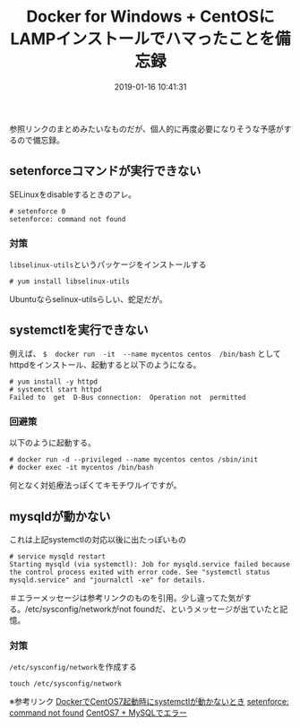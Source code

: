 ﻿---
title: Docker for Windows + CentOSにLAMPインストールでハマったことを備忘録
set_disqus: false
categories:
  - null
tags:
  - null
  - null
date: 2019-01-16 10:41:31
---
参照リンクのまとめみたいなものだが、個人的に再度必要になりそうな予感がするので備忘録。

## setenforceコマンドが実行できない
SELinuxをdisableするときのアレ。
```
# setenforce 0
setenforce: command not found
```
### 対策
```libselinux-utils```というパッケージをインストールする
```
# yum install libselinux-utils
```
Ubuntuならselinux-utilsらしい、蛇足だが。

## systemctlを実行できない
例えば、
```$  docker run  -it  --name mycentos centos  /bin/bash```
としてhttpdをインストール、起動すると以下のようになる。
```
# yum install -y httpd
# systemctl start httpd
Failed to  get  D-Bus connection:  Operation not  permitted
```
### 回避策
以下のように起動する。
```
# docker run -d --privileged --name mycentos centos /sbin/init
# docker exec -it mycentos /bin/bash
```
何となく対処療法っぽくてキモチワルイですが。

## mysqldが動かない
これは上記systemctlの対応以後に出たっぽいもの
```
# service mysqld restart
Starting mysqld (via systemctl): Job for mysqld.service failed because the control process exited with error code. See "systemctl status mysqld.service" and "journalctl -xe" for details.
```
＃エラーメッセージは参考リンクのものを引用。少し違ってた気がする。/etc/sysconfig/networkがnot foundだ、というメッセージが出ていたと記憶。

### 対策
```/etc/sysconfig/network```を作成する
```
touch /etc/sysconfig/network
```

※参考リンク
[DockerでCentOS7起動時にsystemctlが動かないとき](https://www.tcmobile.jp/dev_blog/devtool/docker%E3%81%A7centos7%E8%B5%B7%E5%8B%95%E6%99%82%E3%81%AEsystemctl%E3%81%8C%E5%8B%95%E3%81%8B%E3%81%AA%E3%81%84%E3%81%A8%E3%81%8D/)
[setenforce: command not found](http://pkgs.loginroot.com/errors/notFound/setenforce)
[CentOS7 + MySQLでエラー](http://dage.jp/post/centos7-mysql%E3%81%A7%E3%82%A8%E3%83%A9%E3%83%BC/)

